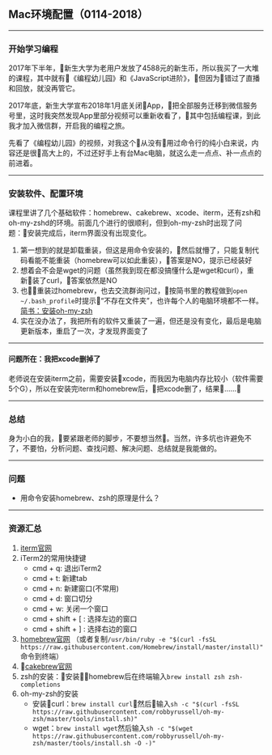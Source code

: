 ## Mac环境配置（0114-2018）
***
### 开始学习编程
2017年下半年，新生大学为老用户发放了4588元的新生币，所以我买了一大堆的课程，其中就有《编程幼儿园》和《JavaScript进阶》，但因为错过了直播和回放，就没再管它。

2017年底，新生大学宣布2018年1月底关闭App，把全部服务迁移到微信服务号里，这时我突然发现App里部分视频可以重新收看了，其中包括编程课，到此我才加入微信群，开启我的编程之旅。

先看了《编程幼儿园》的视频，对我这个从没有用过命令行的纯小白来说，内容还是很高大上的，不过还好手上有台Mac电脑，就这么走一点点、补一点点的前进着。
***
### 安装软件、配置环境
课程里讲了几个基础软件：homebrew、cakebrew、xcode、iterm，还有zsh和oh-my-zshd的环境。前面几个进行的很顺利，但到oh-my-zsh时出现了问题：安装完成后，iterm界面没有出现变化。
1. 第一想到的就是卸载重装，但这是用命令安装的，然后就懵了，只能复制代码看能不能重装（homebrew可以如此重装），答案是NO，提示已经装好
2. 想着会不会是wget的问题（虽然我到现在都没搞懂什么是wget和curl），重新装了curl，答案依然是NO
3. 也重装过homebrew，也去交流群询问过，按简书里的教程做到```open ~/.bash_profile```时提示“不存在文件夹”，也许每个人的电脑环境都不一样。
[简书：安装oh-my-zsh](https://www.jianshu.com/p/86f27124defb)
4. 实在没办法了，我把所有的软件又重装了一遍，但还是没有变化，最后是电脑更新版本，重启了一次，才发现界面变了
***
#### 问题所在：我把xcode删掉了
老师说在安装iterm之前，需要安装xcode，而我因为电脑内存比较小（软件需要5个G），所以在安装完iterm和homebrew后，把xcode删了，结果......
***
### 总结
身为小白的我，要紧跟老师的脚步，不要想当然。当然，许多坑也许避免不了，不要怕，分析问题、查找问题、解决问题、总结就是我能做的。
***
### 问题
* 用命令安装homebrew、zsh的原理是什么？
***
### 资源汇总
1. [iterm官网](https://www.iterm2.com/index.html)
2. iTerm2的常用快捷键
    * cmd + q: 退出iTerm2
    * cmd + t: 新建tab
    * cmd + n: 新建窗口(不常用)
    * cmd + d: 窗口切分
    * cmd + w: 关闭一个窗口
    * cmd + shift + [ : 选择左边的窗口
    * cmd + shift + ] : 选择右边的窗口
3. [homebrew官网](https://brew.sh/index_zh-cn.html)
（或者复制```/usr/bin/ruby -e "$(curl -fsSL https://raw.githubusercontent.com/Homebrew/install/master/install)"```命令到终端）
4. [cakebrew官网](https://www.cakebrew.com/)
5. zsh的安装：安装homebrew后在终端输入```brew install zsh zsh-completions```
6. oh-my-zsh的安装
    * 安装curl：```brew install curl```然后输入```sh -c "$(curl -fsSL https://raw.githubusercontent.com/robbyrussell/oh-my-zsh/master/tools/install.sh)"```
    * wget：```brew install wget```然后输入```sh -c "$(wget https://raw.githubusercontent.com/robbyrussell/oh-my-zsh/master/tools/install.sh -O -)"```
